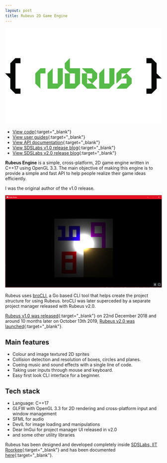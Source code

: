 ```yaml
---
layout: post
title: Rubeus 2D Game Engine
---
```


![](/assets/rubeus.png)

* [View code](https://github.com/sdslabs/Rubeus){:target="_blank"}
* [View user guides](https://github.com/sdslabs/Rubeus/wiki){:target="_blank"}
* [View API documentation](https://blog.sdslabs.co/Rubeus-Docs/html/index.html){:target="_blank"}
* [View SDSLabs v1.0 release blog](https://blog.sdslabs.co/2018/12/making-a-game-engine-from-scratch){:target="_blank"}
* [View SDSLabs v2.0 release blog](https://blog.sdslabs.co/2019/10/announcing-rubeus-engine-2){:target="_blank"}

**Rubeus Engine** is a simple, cross-platform, 2D game engine written in C++17 using OpenGL 3.3. The main objective of making this engine is to provide a simple and fast API to help people realize their game ideas efficiently. 

I was the original author of the v1.0 release.

![Rubeus rendered image](/assets/rubeus_render.png)

Rubeus uses [broCLI](https://github.com/sdslabs/broCLI), a Go based CLI tool that helps create the project structure for using Rubeus. broCLI was later superceded by a separate project manager released with Rubeus v2.0.

[Rubeus v1.0 was released](https://blog.sdslabs.co/2018/12/making-a-game-engine-from-scratch){:target="_blank"} on 22nd December 2018 and around 10 months later on October 13th 2019, [Rubeus v2.0 was launched](https://blog.sdslabs.co/2019/10/announcing-rubeus-engine-2){:target="_blank"}.

## Main features

* Colour and image textured 2D sprites
* Collision detection and resolution of boxes, circles and planes.
* Cueing music and sound effects with a single line of code.
* Taking user inputs through mouse and keyboard.
* Easy first look CLI interface for a beginner.

## Tech stack

* Language: C++17
* GLFW with OpenGL 3.3 for 2D rendering and cross-platform input and window management
* SFML for audio
* DevIL for image loading and manipulations
* Dear ImGui for project manager UI released in v2.0
* and some other utility libraries

Rubeus has been designed and developed completely inside [SDSLabs, IIT Roorkee](https://sdslabs.co/){:target="_blank"} and has been documented [here](https://blog.sdslabs.co/Rubeus-Docs/html/index.html){:target="_blank"}.
